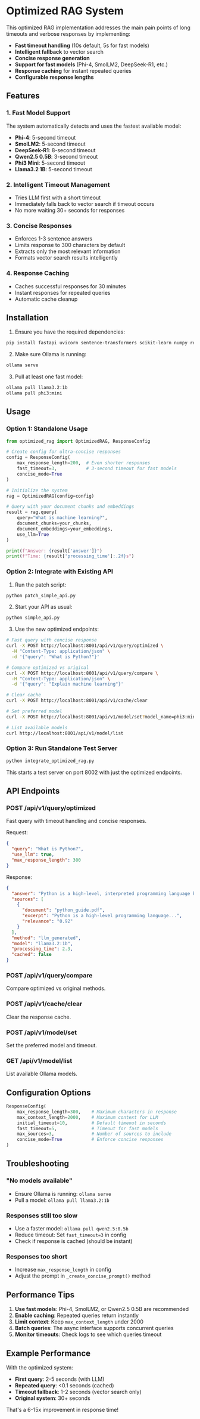 # Optimized RAG System

This optimized RAG implementation addresses the main pain points of long timeouts and verbose responses by implementing:

- **Fast timeout handling** (10s default, 5s for fast models)
- **Intelligent fallback** to vector search
- **Concise response generation**
- **Support for fast models** (Phi-4, SmolLM2, DeepSeek-R1, etc.)
- **Response caching** for instant repeated queries
- **Configurable response lengths**

## Features

### 1. Fast Model Support
The system automatically detects and uses the fastest available model:
- **Phi-4**: 5-second timeout
- **SmolLM2**: 5-second timeout  
- **DeepSeek-R1**: 8-second timeout
- **Qwen2.5 0.5B**: 3-second timeout
- **Phi3 Mini**: 5-second timeout
- **Llama3.2 1B**: 5-second timeout

### 2. Intelligent Timeout Management
- Tries LLM first with a short timeout
- Immediately falls back to vector search if timeout occurs
- No more waiting 30+ seconds for responses

### 3. Concise Responses
- Enforces 1-3 sentence answers
- Limits response to 300 characters by default
- Extracts only the most relevant information
- Formats vector search results intelligently

### 4. Response Caching
- Caches successful responses for 30 minutes
- Instant responses for repeated queries
- Automatic cache cleanup

## Installation

1. Ensure you have the required dependencies:
```bash
pip install fastapi uvicorn sentence-transformers scikit-learn numpy requests
```

2. Make sure Ollama is running:
```bash
ollama serve
```

3. Pull at least one fast model:
```bash
ollama pull llama3.2:1b
ollama pull phi3:mini
```

## Usage

### Option 1: Standalone Usage

```python
from optimized_rag import OptimizedRAG, ResponseConfig

# Create config for ultra-concise responses
config = ResponseConfig(
    max_response_length=200,  # Even shorter responses
    fast_timeout=3,           # 3-second timeout for fast models
    concise_mode=True
)

# Initialize the system
rag = OptimizedRAG(config=config)

# Query with your document chunks and embeddings
result = rag.query(
    query="What is machine learning?",
    document_chunks=your_chunks,
    document_embeddings=your_embeddings,
    use_llm=True
)

print(f"Answer: {result['answer']}")
print(f"Time: {result['processing_time']:.2f}s")
```

### Option 2: Integrate with Existing API

1. Run the patch script:
```bash
python patch_simple_api.py
```

2. Start your API as usual:
```bash
python simple_api.py
```

3. Use the new optimized endpoints:
```bash
# Fast query with concise response
curl -X POST http://localhost:8001/api/v1/query/optimized \
  -H "Content-Type: application/json" \
  -d '{"query": "What is Python?"}'

# Compare optimized vs original
curl -X POST http://localhost:8001/api/v1/query/compare \
  -H "Content-Type: application/json" \
  -d '{"query": "Explain machine learning"}'

# Clear cache
curl -X POST http://localhost:8001/api/v1/cache/clear

# Set preferred model
curl -X POST http://localhost:8001/api/v1/model/set?model_name=phi3:mini&timeout=3

# List available models
curl http://localhost:8001/api/v1/model/list
```

### Option 3: Run Standalone Test Server

```bash
python integrate_optimized_rag.py
```

This starts a test server on port 8002 with just the optimized endpoints.

## API Endpoints

### POST /api/v1/query/optimized
Fast query with timeout handling and concise responses.

Request:
```json
{
  "query": "What is Python?",
  "use_llm": true,
  "max_response_length": 300
}
```

Response:
```json
{
  "answer": "Python is a high-level, interpreted programming language known for its simplicity and readability.",
  "sources": [
    {
      "document": "python_guide.pdf",
      "excerpt": "Python is a high-level programming language...",
      "relevance": "0.92"
    }
  ],
  "method": "llm_generated",
  "model": "llama3.2:1b",
  "processing_time": 2.3,
  "cached": false
}
```

### POST /api/v1/query/compare
Compare optimized vs original methods.

### POST /api/v1/cache/clear
Clear the response cache.

### POST /api/v1/model/set
Set the preferred model and timeout.

### GET /api/v1/model/list
List available Ollama models.

## Configuration Options

```python
ResponseConfig(
    max_response_length=300,    # Maximum characters in response
    max_context_length=2000,    # Maximum context for LLM
    initial_timeout=10,         # Default timeout in seconds
    fast_timeout=5,             # Timeout for fast models
    max_sources=3,              # Number of sources to include
    concise_mode=True           # Enforce concise responses
)
```

## Troubleshooting

### "No models available"
- Ensure Ollama is running: `ollama serve`
- Pull a model: `ollama pull llama3.2:1b`

### Responses still too slow
- Use a faster model: `ollama pull qwen2.5:0.5b`
- Reduce timeout: Set `fast_timeout=3` in config
- Check if response is cached (should be instant)

### Responses too short
- Increase `max_response_length` in config
- Adjust the prompt in `_create_concise_prompt()` method

## Performance Tips

1. **Use fast models**: Phi-4, SmolLM2, or Qwen2.5 0.5B are recommended
2. **Enable caching**: Repeated queries return instantly
3. **Limit context**: Keep `max_context_length` under 2000
4. **Batch queries**: The async interface supports concurrent queries
5. **Monitor timeouts**: Check logs to see which queries timeout

## Example Performance

With the optimized system:
- **First query**: 2-5 seconds (with LLM)
- **Repeated query**: <0.1 seconds (cached)
- **Timeout fallback**: 1-2 seconds (vector search only)
- **Original system**: 30+ seconds

That's a 6-15x improvement in response time!
